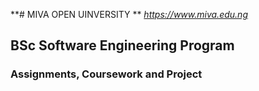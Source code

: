 **# MIVA OPEN UINVERSITY **
*https://www.miva.edu.ng*
## BSc Software Engineering Program
### Assignments, Coursework and Project
